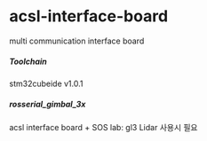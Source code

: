 # acsl-interface-board
multi communication interface board

##### Toolchain
stm32cubeide v1.0.1

##### rosserial_gimbal_3x
acsl interface board + SOS lab: gl3 Lidar 사용시 필요